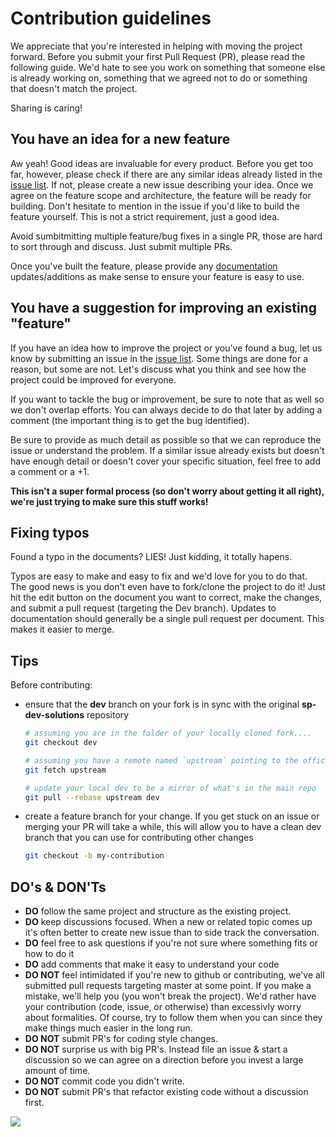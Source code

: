 # Contribution guidelines

We appreciate that you're interested in helping with moving the project forward. Before you submit your first Pull Request (PR), please read the following guide. We'd hate to see you work on something that someone else is already working on, something that we agreed not to do or something that doesn't match the project.

Sharing is caring!

## You have an idea for a new feature

Aw yeah! Good ideas are invaluable for every product. Before you get too far, however, please check if there are any similar ideas already listed in the [issue list](https://github.com/SharePoint/sp-dev-solutions/issues). If not, please create a new issue describing your idea. Once we agree on the feature scope and architecture, the feature will be ready for building. Don't hesitate to mention in the issue if you'd like to build the feature yourself. This is not a strict requirement, just a good idea.

Avoid sumbitmitting multiple feature/bug fixes in a single PR, those are hard to sort through and discuss. Just submit multiple PRs.

Once you've built the feature, please provide any [documentation](../documentation/docs/index.md) updates/additions as make sense to ensure your feature is easy to use.

## You have a suggestion for improving an existing "feature"

If you have an idea how to improve the project or you've found a bug, let us know by submitting an issue in the [issue list](https://github.com/SharePoint/sp-dev-solutions/issues). Some things are done for a reason, but some are not. Let's discuss what you think and see how the project could be improved for everyone.

If you want to tackle the bug or improvement, be sure to note that as well so we don't overlap efforts. You can always decide to do that later by adding a comment (the important thing is to get the bug identified).

Be sure to provide as much detail as possible so that we can reproduce the issue or understand the problem. If a similar issue already exists but doesn't have enough detail or doesn't cover your specific situation, feel free to add a comment or a +1.

**This isn't a super formal process (so don't worry about getting it all right), we're just trying to make sure this stuff works!**

## Fixing typos

Found a typo in the documents? LIES! Just kidding, it totally hapens.

Typos are easy to make and easy to fix and we'd love for you to do that. The good news is you don't even have to fork/clone the project to do it! Just hit the edit button on the document you want to correct, make the changes, and submit a pull request (targeting the Dev branch). Updates to documentation should generally be a single pull request per document. This makes it easier to merge.

## Tips

Before contributing:

- ensure that the **dev** branch on your fork is in sync with the original **sp-dev-solutions** repository
    ```sh
    # assuming you are in the folder of your locally cloned fork....
    git checkout dev

    # assuming you have a remote named `upstream` pointing to the official **sp-dev-solutions** repo
    git fetch upstream

    # update your local dev to be a mirror of what's in the main repo
    git pull --rebase upstream dev
    ```

- create a feature branch for your change. If you get stuck on an issue or merging your PR will take a while, this will allow you to have a clean dev branch that you can use for contributing other changes
    ```sh
    git checkout -b my-contribution
    ```

## DO's & DON'Ts

- **DO** follow the same project and structure as the existing project.
- **DO** keep discussions focused. When a new or related topic comes up it's often better to create new issue than to side track the conversation.
- **DO** feel free to ask questions if you're not sure where something fits or how to do it
- **DO** add comments that make it easy to understand your code
- **DO NOT** feel intimidated if you're new to github or contributing, we've all submitted pull requests targeting master at some point. If you make a mistake, we'll help you (you won't break the project). We'd rather have your contribution (code, issue, or otherwise) than excessivly worry about formalities. Of course, try to follow them when you can since they make things much easier in the long run.
- **DO NOT** submit PR's for coding style changes.
- **DO NOT** surprise us with big PR's. Instead file an issue & start a discussion so we can agree on a direction before you invest a large amount of time.
- **DO NOT** commit code you didn't write.
- **DO NOT** submit PR's that refactor existing code without a discussion first.

<img src="https://pnptelemetry.azurewebsites.net/sp-dev-solutions/solutions/ColumnFormatter/guides/Contributing" />